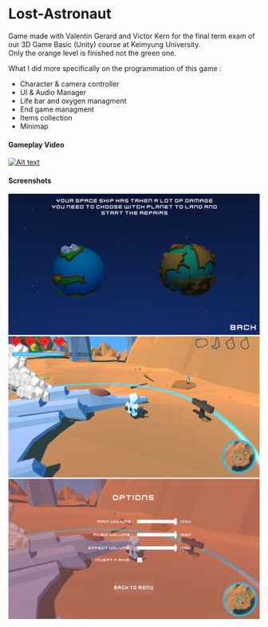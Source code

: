 # Lost-Astronaut
Game made with Valentin Gerard and Victor Kern for the final term exam of our 3D Game Basic (Unity) course at Keimyung University.<br/>
Only the orange level is finished not the green one.

What I did more specifically on the programmation of this game :

- Character & camera controller ​
- UI & Audio Manager
- Life bar and oxygen managment
- End game managment
- Items collection
- Minimap

#### Gameplay Video


[![Alt text](https://img.youtube.com/vi/Fit6-1V-l6M/0.jpg)](https://www.youtube.com/watch?v=Fit6-1V-l6M)

#### Screenshots

![Level selection](https://raw.githubusercontent.com/schinma/Lost-Astronaut/master/Screenshots/LA1.PNG)
![Ingame](https://raw.githubusercontent.com/schinma/Lost-Astronaut/master/Screenshots/LA2.PNG)
![Ingame Menu](https://raw.githubusercontent.com/schinma/Lost-Astronaut/master/Screenshots/LA3.PNG)
